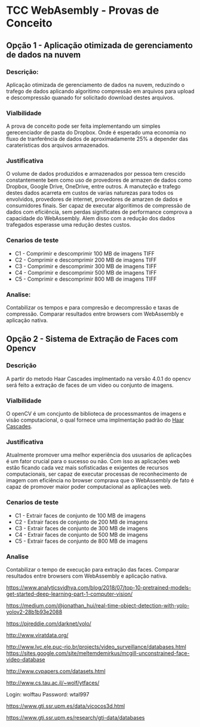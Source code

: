 # TCC WebAsembly - Provas de Conceito

## Opção 1 - Aplicação otimizada de gerenciamento de dados na nuvem

### Descrição: 
Aplicação otimizada de gerenciamento de dados na nuvem, reduzindo o trafego de dados 
aplicando algoritimo compressão em arquivos para upload e descompressão quanado for solicitado
download destes arquivos.

### Vialbilidade 
A prova de conceito pode ser feita implementando um simples gerecenciador de pasta do Dropbox.
Onde é esperado uma economia  no fluxo de tranferência de dados de aproximadamente 25% 
a depender das carateristicas dos arquivos armazenados.

### Justificativa
O volume de dados produzidos e armazenados por pessoa tem crescido constantemente
bem como uso de provedores de armazen de dados como Dropbox, Google Drive, OneDrive, entre outros.
A manuteção e trafego destes dados acarreta em custos de varias naturezas para todos
os envolvidos, provedores de internet, provedores de amarzen de dados e consumidores finais.
Ser capaz de executar algoritimos de compressão de dados com eficiência, sem perdas significates de
performance comprova a capacidade do WebAssembly. Alem disso com a redução dos dados trafegados 
esperasse uma redução destes custos.

### Cenarios de teste

* C1 - Comprimir e descomprimir 100 MB de imagens TIFF
* C2 - Comprimir e descomprimir 200 MB de imagens TIFF
* C3 - Comprimir e descomprimir 300 MB de imagens TIFF
* C4 - Comprimir e descomprimir 500 MB de imagens TIFF
* C5 - Comprimir e descomprimir 800 MB de imagens TIFF

### Analise: 
Contabilizar os tempos e para compresão e decompressão e taxas de compressão.
Comparar resultados entre browsers com WebAssembly e aplicação nativa.

## Opção 2 - Sistema de Extração de Faces com Opencv 

### Descrição
A partir do metodo Haar Cascades implmentado na versão 4.0.1 do 
opencv será feito a extração de faces de um video ou conjunto de imagens.

### Vialbilidade
O openCV é um concjunto de biblioteca de processmantos de imagens e visão computacional,
o qual fornece uma implmentação padrão do [Haar Cascades](https://docs.opencv.org/4.0.1/d7/d8b/tutorial_py_face_detection.html).

### Justificativa
Atualmente promover uma melhor experiência dos ususarios de aplicações é um fator crucial para o sucesso ou não. 
Com isso as aplicações web estão ficando cada vez mais sofisticadas e exigentes de recursos computacionais, ser capaz de executar 
processas de reconhecimento de imagem com eficiência no browser comprava que o WebAssembly de fato é capaz de promover maior 
poder computacional as aplicações web.

### Cenarios de teste

* C1 - Extrair faces de conjunto de 100 MB de imagens
* C2 - Extrair faces de conjunto de 200 MB de imagens
* C3 - Extrair faces de conjunto de 300 MB de imagens
* C4 - Extrair faces de conjunto de 500 MB de imagens
* C5 - Extrair faces de conjunto de 800 MB de imagens

### Analise

Contabilizar o tempo de execução para extração das faces.
Comparar resultados entre browsers com WebAssembly e aplicação nativa.


https://www.analyticsvidhya.com/blog/2018/07/top-10-pretrained-models-get-started-deep-learning-part-1-computer-vision/

https://medium.com/@jonathan_hui/real-time-object-detection-with-yolo-yolov2-28b1b93e2088

https://pjreddie.com/darknet/yolo/


http://www.viratdata.org/

http://www.lvc.ele.puc-rio.br/projects/video_surveillance/databases.html
https://sites.google.com/site/meltemdemirkus/mcgill-unconstrained-face-video-database


http://www.cvpapers.com/datasets.html


http://www.cs.tau.ac.il/~wolf/ytfaces/

Login: wolftau
Password: wtal997


https://www.gti.ssr.upm.es/data/vicocos3d.html

https://www.gti.ssr.upm.es/research/gti-data/databases
